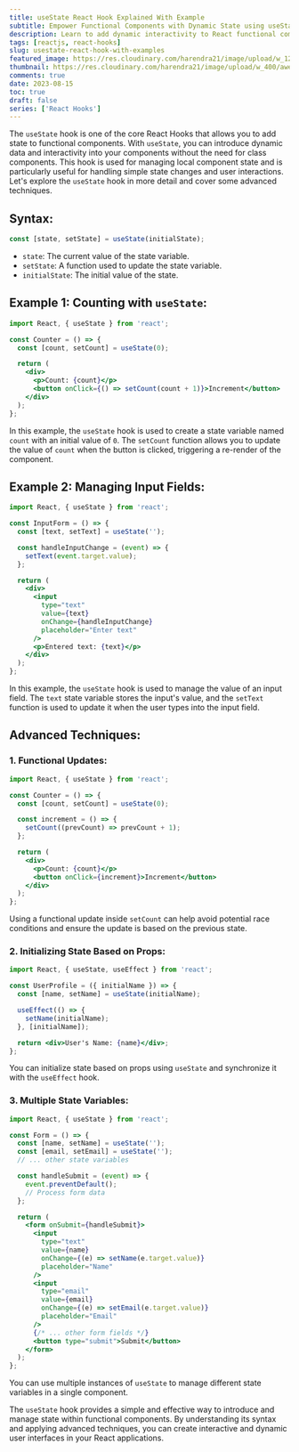 ```yaml
---
title: useState React Hook Explained With Example
subtitle: Empower Functional Components with Dynamic State using useState Hook
description: Learn to add dynamic interactivity to React functional components using the useState hook. Master state management for more engaging user interfaces.
tags: [reactjs, react-hooks]
slug: usestate-react-hook-with-examples
featured_image: https://res.cloudinary.com/harendra21/image/upload/w_1200/awesome-blog/awesome-javascript/react-hooks-useState.png
thumbnail: https://res.cloudinary.com/harendra21/image/upload/w_400/awesome-blog/awesome-javascript/react-hooks-useState.png
comments: true
date: 2023-08-15
toc: true
draft: false
series: ['React Hooks']
---
```


The `useState` hook is one of the core React Hooks that allows you to add state to functional components. With `useState`, you can introduce dynamic data and interactivity into your components without the need for class components. This hook is used for managing local component state and is particularly useful for handling simple state changes and user interactions. Let's explore the `useState` hook in more detail and cover some advanced techniques.

## Syntax:
```jsx
const [state, setState] = useState(initialState);
```

- `state`: The current value of the state variable.
- `setState`: A function used to update the state variable.
- `initialState`: The initial value of the state.

## Example 1: Counting with `useState`:

```jsx
import React, { useState } from 'react';

const Counter = () => {
  const [count, setCount] = useState(0);

  return (
    <div>
      <p>Count: {count}</p>
      <button onClick={() => setCount(count + 1)}>Increment</button>
    </div>
  );
};
```

In this example, the `useState` hook is used to create a state variable named `count` with an initial value of `0`. The `setCount` function allows you to update the value of `count` when the button is clicked, triggering a re-render of the component.

## Example 2: Managing Input Fields:

```jsx
import React, { useState } from 'react';

const InputForm = () => {
  const [text, setText] = useState('');

  const handleInputChange = (event) => {
    setText(event.target.value);
  };

  return (
    <div>
      <input
        type="text"
        value={text}
        onChange={handleInputChange}
        placeholder="Enter text"
      />
      <p>Entered text: {text}</p>
    </div>
  );
};
```

In this example, the `useState` hook is used to manage the value of an input field. The `text` state variable stores the input's value, and the `setText` function is used to update it when the user types into the input field.

## Advanced Techniques:

### 1. Functional Updates:

```jsx
import React, { useState } from 'react';

const Counter = () => {
  const [count, setCount] = useState(0);

  const increment = () => {
    setCount((prevCount) => prevCount + 1);
  };

  return (
    <div>
      <p>Count: {count}</p>
      <button onClick={increment}>Increment</button>
    </div>
  );
};
```

Using a functional update inside `setCount` can help avoid potential race conditions and ensure the update is based on the previous state.

### 2. Initializing State Based on Props:

```jsx
import React, { useState, useEffect } from 'react';

const UserProfile = ({ initialName }) => {
  const [name, setName] = useState(initialName);

  useEffect(() => {
    setName(initialName);
  }, [initialName]);

  return <div>User's Name: {name}</div>;
};
```

You can initialize state based on props using `useState` and synchronize it with the `useEffect` hook.

### 3. Multiple State Variables:

```jsx
import React, { useState } from 'react';

const Form = () => {
  const [name, setName] = useState('');
  const [email, setEmail] = useState('');
  // ... other state variables

  const handleSubmit = (event) => {
    event.preventDefault();
    // Process form data
  };

  return (
    <form onSubmit={handleSubmit}>
      <input
        type="text"
        value={name}
        onChange={(e) => setName(e.target.value)}
        placeholder="Name"
      />
      <input
        type="email"
        value={email}
        onChange={(e) => setEmail(e.target.value)}
        placeholder="Email"
      />
      {/* ... other form fields */}
      <button type="submit">Submit</button>
    </form>
  );
};
```

You can use multiple instances of `useState` to manage different state variables in a single component.

The `useState` hook provides a simple and effective way to introduce and manage state within functional components. By understanding its syntax and applying advanced techniques, you can create interactive and dynamic user interfaces in your React applications.

